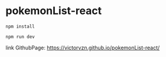 # pokemonList-react

```
npm install

npm run dev
```

link GithubPage: https://victorvzn.github.io/pokemonList-react/
